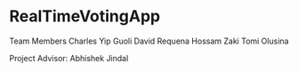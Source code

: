 # RealTimeVotingApp

Team Members
Charles Yip Guoli
David Requena
Hossam Zaki
Tomi Olusina

Project Advisor: Abhishek Jindal
